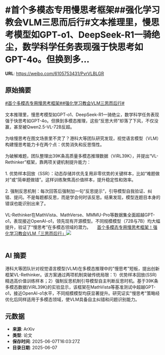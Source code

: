 # #首个多模态专用慢思考框架##强化学习教会VLM三思而后行#文本推理里，慢思考模型如GPT-o1、DeepSeek-R1一骑绝尘，数学科学任务表现强于快思考如GPT-4o。但换到多...

**URL**: https://weibo.com/6105753431/PvrVLBLGR

## 原始摘要

<a href="https://m.weibo.cn/search?containerid=231522type%3D1%26t%3D10%26q%3D%23%E9%A6%96%E4%B8%AA%E5%A4%9A%E6%A8%A1%E6%80%81%E4%B8%93%E7%94%A8%E6%85%A2%E6%80%9D%E8%80%83%E6%A1%86%E6%9E%B6%23&amp;extparam=%23%E9%A6%96%E4%B8%AA%E5%A4%9A%E6%A8%A1%E6%80%81%E4%B8%93%E7%94%A8%E6%85%A2%E6%80%9D%E8%80%83%E6%A1%86%E6%9E%B6%23" data-hide=""><span class="surl-text">#首个多模态专用慢思考框架#</span></a><a href="https://m.weibo.cn/search?containerid=231522type%3D1%26t%3D10%26q%3D%23%E5%BC%BA%E5%8C%96%E5%AD%A6%E4%B9%A0%E6%95%99%E4%BC%9AVLM%E4%B8%89%E6%80%9D%E8%80%8C%E5%90%8E%E8%A1%8C%23&amp;extparam=%23%E5%BC%BA%E5%8C%96%E5%AD%A6%E4%B9%A0%E6%95%99%E4%BC%9AVLM%E4%B8%89%E6%80%9D%E8%80%8C%E5%90%8E%E8%A1%8C%23" data-hide=""><span class="surl-text">#强化学习教会VLM三思而后行#</span></a><br><br>文本推理里，慢思考模型如GPT-o1、DeepSeek-R1一骑绝尘，数学科学任务表现强于快思考如GPT-4o。但换到多模态推理，这些“反思大师”却落了下风，不仅没赢，甚至被Qwen2.5-VL-72B反超。<br><br>为啥慢思考在图文场景里不灵了？港科大等团队研究发现，视觉语言模型（VLM）构建慢思考能力卡在两个点：优势消失和反思惰性。<br><br>为破解难题，团队整理出39K条高质量多模态推理数据（ViRL39K），并提出“VL-Rethinker”框架，靠两项关键机制提升能力：<br><br>1. 优势样本回放（SSR）：动态存储并优先复用非零优势的关键样本，比如“难题做对”或“简单题做错”。这样训练聚焦高价值样本，提升稳定性和效率。<br><br>2. 强制反思机制：每次回答后强制加一句“反思提示”，引导模型自我验证、纠错、提问。不是每题都反思，而是学会何时该反思。结果发现，模型连题目本身的错误也能识别出来了。<br><br>VL-Rethinker在MathVista、MathVerse、MMMU-Pro等数据集全面超越GPT-o1，表现接近OpenAI-o1，领先现有开源模型。不同规模模型（72B与7B）均大幅提升，验证了“慢思考”在多模态领域的潜力。 <a href="https://weibo.com/ttarticle/p/show?id=2309405174955376771517" data-hide=""><span class="url-icon"><img style="width: 1rem;height: 1rem" src="https://h5.sinaimg.cn/upload/2015/09/25/3/timeline_card_small_article_default.png" referrerpolicy="no-referrer"></span><span class="surl-text">首个多模态专用慢思考框架！强化学习教会VLM「三思而后行」</span></a><img style="" src="https://tvax1.sinaimg.cn/large/006Fd7o3ly1i26wixx0wwj30rs0fmwfx.jpg" referrerpolicy="no-referrer"><br><br>

## AI 摘要

港科大等团队针对视觉语言模型(VLM)在多模态推理中的"慢思考"短板，提出创新框架VL-Rethinker。该方案通过两项机制突破传统局限：1）优势样本回放(SSR)精选高价值训练样本；2）强制反思机制引导模型自主判断反思时机。基于39K条多模态数据(ViRL39K)的实验显示，该框架在MathVista等基准测试中超越GPT-o1，接近OpenAI-o1水平，不同规模模型均获显著提升。研究证实"慢思考"策略经优化后同样适用于多模态领域，使VLM具备自主纠错和问题识别能力。

## 元数据

- **来源**: ArXiv
- **类型**: 论文
- **保存时间**: 2025-06-07T16:03:27Z
- **目录日期**: 2025-06-07

